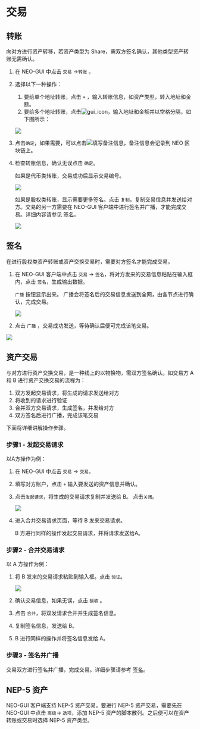 # 交易

## 转账

向对方进行资产转移，若资产类型为 Share，需双方签名确认，其他类型资产转账无需确认。

1. 在 NEO-GUI 中点击 `交易` ->`转账` 。

2. 选择以下一种操作：

   1. 要给单个地址转账，点击 `+` ，输入转账信息，如资产类型，转入地址和金额。
   2. 要给多个地址转账，点击![gui_icon](C:\neo-project\docfx\docs\zh-cn\node\assets\gui_icon.png)，输入地址和金额并以空格分隔，如下图所示：

   ![](../assets/gui_10.png)

3. 点击`确定`，如果需要，可以点击![](C:/neo-project/docfx/docs/zh-cn/node/assets/gui_remark.png)填写备注信息，备注信息会记录到 NEO 区块链上。

4. 检查转账信息，确认无误点击 `确定`。

   如果是代币类转账，交易成功后显示交易编号。

   ![](../assets/i.png)

   如果是股权类转账，显示需要更多签名。点击 `复制`，复制交易信息并发送给对方。交易的另一方需要在 NEO-GUI 客户端中进行签名并广播，才能完成交易。详细内容请参见 [签名](#签名)。

   ![](../assets/l.png)



## 签名

在进行股权类资产转账或资产交换交易时，需要对方签名才能完成交易。

1. 在 NEO-GUI 客户端中点击 `交易` -> `签名`，将对方发来的交易信息粘贴在输入框内，点击 `签名`，生成输出数据。

   `广播` 按钮显示出来。 广播会将签名后的交易信息发送到全网，由各节点进行确认，完成交易。

   ![](../assets/u.png)

2. 点击 `广播` ，交易成功发送，等待确认后便可完成该笔交易。

![](../assets/gui_30.png)

## 资产交易

与对方进行资产交换交易，是一种线上的以物换物，需双方签名确认。如交易方 A 和 B 进行资产交换交易的流程为：

1. 双方发起交易请求，将生成的请求发送给对方
2. 将收到的请求进行验证
3. 合并双方交易请求，生成签名，并发给对方
4. 双方签名后进行广播，完成该笔交易

下面将详细讲解操作步骤。

### 步骤1 - 发起交易请求

以A方操作为例：

1. 在 NEO-GUI 中点击 `交易` -> `交易`。

2. 填写对方账户，点击 `+` 输入要发送的资产信息并确认。

3. 点击`发起请求`，将生成的交易请求复制并发送给 B。 点击`关闭`。

   ![](../assets/gui_19.png)

4. 进入合并交易请求页面，等待 B 发来交易请求。

   B 方进行同样的操作发起交易请求，并将请求发送给A。

### 步骤2 - 合并交易请求

以 A 方操作为例：

1. 将 B 发来的交易请求粘贴到输入框。点击 `验证`。

   ![](../assets/gui_20.png)

2. 确认交易信息，如果无误，点击 `接收` 。

3. 点击 `合并`，将双发请求合并并生成签名信息。

4. 复制签名信息，发送给 B。

5. B 进行同样的操作并将签名信息发给 A。

### 步骤3 - 签名并广播

交易双方进行签名并广播，完成交易。详细步骤请参考 [签名](#签名)。

## NEP-5 资产

NEO-GUI 客户端支持 NEP-5 资产交易。要进行 NEP-5 资产交易，需要先在 NEO-GUI 中点击 `高级`-> `选项`，添加 NEP-5 资产的脚本散列。之后便可以在资产转账或交易时选择 NEP-5 资产类型。